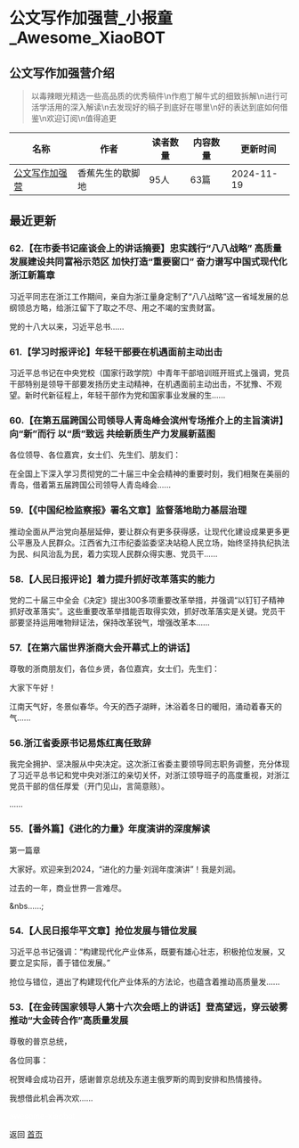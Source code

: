 # 公文写作加强营_小报童_Awesome_XiaoBOT

## 公文写作加强营介绍
> 以毒辣眼光精选一些高品质的优秀稿件\n作庖丁解牛式的细致拆解\n进行可活学活用的深入解读\n去发现好的稿子到底好在哪里\n好的表达到底如何借鉴\n欢迎订阅\n值得追更  
  


|名称|作者|读者数量|内容数量|更新时间|
|---|---|---|---|---|
|[公文写作加强营](https://xiaobot.net/p/xbtpjg?refer=0b133df9-27dc-423b-8101-639049001c13)|香蕉先生的歇脚地|95人|63篇|2024-11-19|

## 最近更新
### 62.【在市委书记座谈会上的讲话摘要】忠实践行“八八战略” 高质量发展建设共同富裕示范区 加快打造“重要窗口” 奋力谱写中国式现代化浙江新篇章

习近平同志在浙江工作期间，亲自为浙江量身定制了“八八战略”这一省域发展的总纲领总方略，给浙江留下了取之不尽、用之不竭的宝贵财富。



党的十八大以来，习近平总书......

### 61.【学习时报评论】年轻干部要在机遇面前主动出击

习近平总书记在中央党校（国家行政学院）中青年干部培训班开班式上强调，党员干部特别是领导干部要发扬历史主动精神，在机遇面前主动出击，不犹豫、不观望。新时代新征程上，年轻干部作为党和国家事业发展的生......

### 60.【在第五届跨国公司领导人青岛峰会滨州专场推介上的主旨演讲】向“新”而行 以“质”致远 共绘新质生产力发展新蓝图

各位领导、各位嘉宾，女士们、先生们、朋友们：



在全国上下深入学习贯彻党的二十届三中全会精神的重要时刻，我们相聚在美丽的青岛，借着第五届跨国公司领导人青岛峰会......

### 59.【《中国纪检监察报》署名文章】监督落地助力基层治理

推动全面从严治党向基层延伸，要让群众有更多获得感，让现代化建设成果更多更公平惠及人民群众。江西省九江市纪委监委坚决站稳人民立场，始终坚持执纪执法为民、纠风治乱为民，着力实现人民群众得实惠、党员干......

### 58.【人民日报评论】着力提升抓好改革落实的能力

党的二十届三中全会《决定》提出300多项重要改革举措，并强调“以钉钉子精神抓好改革落实”。这些重要改革举措能否取得实效，抓好改革落实是关键。党员干部要坚持运用唯物辩证法，保持改革锐气，增强改革本......

### 57.【在第六届世界浙商大会开幕式上的讲话】

尊敬的浙商朋友们，各位乡贤，各位嘉宾，女士们，先生们：

大家下午好！

江南天气好，冬景似春华。今天的西子湖畔，沐浴着冬日的暖阳，涌动着春天的气......

### 56.浙江省委原书记易炼红离任致辞

我完全拥护、坚决服从中央决定。这次浙江省委主要领导同志职务调整，充分体现了习近平总书记和党中央对浙江的亲切关怀，对浙江领导班子的高度重视，对浙江党员干部的信任厚爱（开门见山，言简意赅）。

......

### 55.【番外篇】《进化的力量》年度演讲的深度解读

第一篇章

大家好。欢迎来到2024，“进化的力量·刘润年度演讲”！我是刘润。



过去的一年，商业世界一言难尽。

&nbs......;

### 54.【人民日报华平文章】抢位发展与错位发展

习近平总书记强调：“构建现代化产业体系，既要有雄心壮志，积极抢位发展，又要立足实际，善于错位发展。”

抢位与错位，道出了构建现代化产业体系的方法论，也蕴含着推动高质量发......

### 53.【在金砖国家领导人第十六次会晤上的讲话】登高望远，穿云破雾 推动“大金砖合作”高质量发展

尊敬的普京总统，

各位同事：

祝贺峰会成功召开，感谢普京总统及东道主俄罗斯的周到安排和热情接待。

我想借此机会再次欢......


<a href="https://github.com/Reno9527/awesome-xiaobot" style="color: white; text-decoration: none;">awesome-xiaobot</a>

返回 [首页](../README.md)
